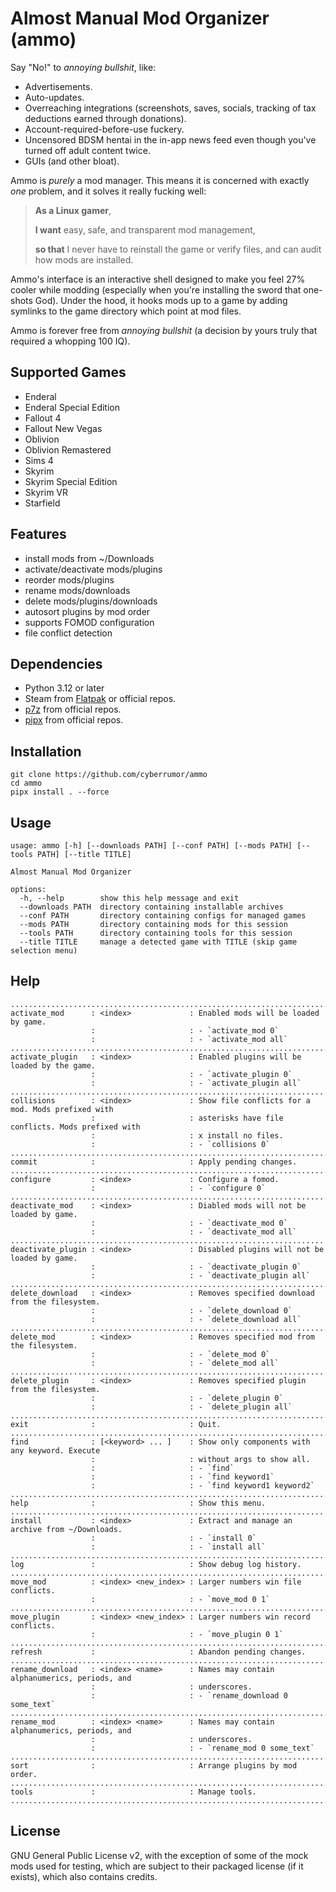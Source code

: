 # Almost Manual Mod Organizer (ammo)

Say "No!" to _annoying bullshit_, like:

- Advertisements.
- Auto-updates.
- Overreaching integrations (screenshots, saves, socials, tracking of tax
  deductions earned through donations).
- Account-required-before-use fuckery.
- Uncensored BDSM hentai in the in-app news feed even though you've turned off
  adult content twice.
- GUIs (and other bloat).

Ammo is _purely_ a mod manager. This means it is concerned with exactly _one_
problem, and it solves it really fucking well:

> **As a Linux gamer**,
>
> **I want** easy, safe, and transparent mod management,
>
> **so that** I never have to reinstall the game or verify files, and can audit
> how mods are installed.

Ammo's interface is an interactive shell designed to make you feel 27% cooler
while modding (especially when you're installing the sword that one-shots God).
Under the hood, it hooks mods up to a game by adding symlinks to the game
directory which point at mod files.

Ammo is forever free from _annoying bullshit_ (a decision by yours truly that
required a whopping 100 IQ).

## Supported Games

- Enderal
- Enderal Special Edition
- Fallout 4
- Fallout New Vegas
- Oblivion
- Oblivion Remastered
- Sims 4
- Skyrim
- Skyrim Special Edition
- Skyrim VR
- Starfield

## Features

- install mods from ~/Downloads
- activate/deactivate mods/plugins
- reorder mods/plugins
- rename mods/downloads
- delete mods/plugins/downloads
- autosort plugins by mod order
- supports FOMOD configuration
- file conflict detection

## Dependencies

- Python 3.12 or later
- Steam from [Flatpak](https://flathub.org/apps/com.valvesoftware.Steam) or official repos.
- [p7z](https://github.com/p7zip-project/p7zip) from official repos.
- [pipx](https://github.com/pypa/pipx) from official repos.

## Installation

```
git clone https://github.com/cyberrumor/ammo
cd ammo
pipx install . --force
```

## Usage

```
usage: ammo [-h] [--downloads PATH] [--conf PATH] [--mods PATH] [--tools PATH] [--title TITLE]

Almost Manual Mod Organizer

options:
  -h, --help        show this help message and exit
  --downloads PATH  directory containing installable archives
  --conf PATH       directory containing configs for managed games
  --mods PATH       directory containing mods for this session
  --tools PATH      directory containing tools for this session
  --title TITLE     manage a detected game with TITLE (skip game selection menu)
```

## Help

```
............................................................................................
activate_mod      : <index>             : Enabled mods will be loaded by game.
                  :                     : - `activate_mod 0`
                  :                     : - `activate_mod all`
............................................................................................
activate_plugin   : <index>             : Enabled plugins will be loaded by the game.
                  :                     : - `activate_plugin 0`
                  :                     : - `activate_plugin all`
............................................................................................
collisions        : <index>             : Show file conflicts for a mod. Mods prefixed with
                  :                     : asterisks have file conflicts. Mods prefixed with
                  :                     : x install no files.
                  :                     : - `collisions 0`
............................................................................................
commit            :                     : Apply pending changes.
............................................................................................
configure         : <index>             : Configure a fomod.
                  :                     : - `configure 0`
............................................................................................
deactivate_mod    : <index>             : Diabled mods will not be loaded by game.
                  :                     : - `deactivate_mod 0`
                  :                     : - `deactivate_mod all`
............................................................................................
deactivate_plugin : <index>             : Disabled plugins will not be loaded by game.
                  :                     : - `deactivate_plugin 0`
                  :                     : - `deactivate_plugin all`
............................................................................................
delete_download   : <index>             : Removes specified download from the filesystem.
                  :                     : - `delete_download 0`
                  :                     : - `delete_download all`
............................................................................................
delete_mod        : <index>             : Removes specified mod from the filesystem.
                  :                     : - `delete_mod 0`
                  :                     : - `delete_mod all`
............................................................................................
delete_plugin     : <index>             : Removes specified plugin from the filesystem.
                  :                     : - `delete_plugin 0`
                  :                     : - `delete_plugin all`
............................................................................................
exit              :                     : Quit.
............................................................................................
find              : [<keyword> ... ]    : Show only components with any keyword. Execute
                  :                     : without args to show all.
                  :                     : - `find`
                  :                     : - `find keyword1`
                  :                     : - `find keyword1 keyword2`
............................................................................................
help              :                     : Show this menu.
............................................................................................
install           : <index>             : Extract and manage an archive from ~/Downloads.
                  :                     : - `install 0`
                  :                     : - `install all`
............................................................................................
log               :                     : Show debug log history.
............................................................................................
move_mod          : <index> <new_index> : Larger numbers win file conflicts.
                  :                     : - `move_mod 0 1`
............................................................................................
move_plugin       : <index> <new_index> : Larger numbers win record conflicts.
                  :                     : - `move_plugin 0 1`
............................................................................................
refresh           :                     : Abandon pending changes.
............................................................................................
rename_download   : <index> <name>      : Names may contain alphanumerics, periods, and
                  :                     : underscores.
                  :                     : - `rename_download 0 some_text`
............................................................................................
rename_mod        : <index> <name>      : Names may contain alphanumerics, periods, and
                  :                     : underscores.
                  :                     : - `rename_mod 0 some_text`
............................................................................................
sort              :                     : Arrange plugins by mod order.
............................................................................................
tools             :                     : Manage tools.
............................................................................................
```

## License

GNU General Public License v2, with the exception of some of the mock mods used for testing,
which are subject to their packaged license (if it exists), which also contains credits.
